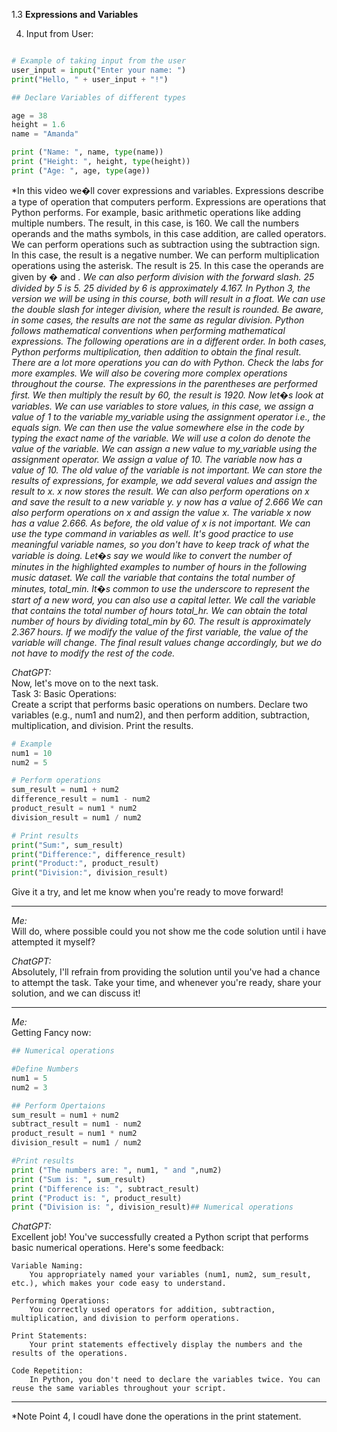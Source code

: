 1.3 **Expressions and Variables**


4. Input from User:
```python

# Example of taking input from the user
user_input = input("Enter your name: ")
print("Hello, " + user_input + "!")
```

```python
## Declare Variables of different types 

age = 38
height = 1.6
name = "Amanda"

print ("Name: ", name, type(name))
print ("Height: ", height, type(height))
print ("Age: ", age, type(age))
```


*In this video we�ll cover expressions and variables.
Expressions describe a type of operation that computers perform.
Expressions are operations that Python performs. For example, basic arithmetic operations like
adding multiple numbers. The result, in this case, is 160.
We call the numbers operands and the maths symbols, in this case addition, are called
operators. We can perform operations such as subtraction
using the subtraction sign. In this case, the result is a negative number.
We can perform multiplication operations using the asterisk. The result is 25.
In this case the operands are given by � and *.
We can also perform division with the forward slash.
25 divided by 5 is 5. 25 divided by 6 is approximately 4.167.
In Python 3, the version we will be using in this course, both will result in a float.
We can use the double slash for integer division, where the result is rounded.
Be aware, in some cases, the results are not the same as regular division.
Python follows mathematical conventions when performing mathematical expressions.
The following operations are in a different order.
In both cases, Python performs multiplication, then addition to obtain the final result.
There are a lot more operations you can do with Python. Check the labs for more examples.
We will also be covering more complex operations throughout the course.
The expressions in the parentheses are performed first. We then multiply the result by 60,
the result is 1920. Now let�s look at variables.
We can use variables to store values, in this case, we assign a value of 1 to the variable
my_variable using the assignment operator i.e., the equals sign.
We can then use the value somewhere else in the code by typing the exact name of the variable.
We will use a colon do denote the value of the variable.
We can assign a new value to my_variable using the assignment operator.
We assign a value of 10. The variable now has a value of 10.
The old value of the variable is not important. We can store the results of expressions, for
example, we add several values and assign the result to x.
x now stores the result. We can also perform operations on x and save
the result to a new variable y. y now has a value of 2.666
We can also perform operations on x and assign the value x.
The variable x now has a value 2.666. As before, the old value of x is not important.
We can use the type command in variables as well.
It's good practice to use meaningful variable names, so you don't have to keep track of
what the variable is doing. Let�s say we would like to convert the number
of minutes in the highlighted examples to number of hours in the following music dataset.
We call the variable that contains the total number of minutes, total_min. It�s common
to use the underscore to represent the start of a new word, you can also use a capital
letter. We call the variable that contains the total
number of hours total_hr. We can obtain the total number of hours by
dividing total_min by 60. The result is approximately 2.367 hours.
If we modify the value of the first variable, the value of the variable will change.
The final result values change accordingly, but we do not have to modify the rest of the
code.*

*ChatGPT:*  
Now, let's move on to the next task.  
Task 3: Basic Operations:  
Create a script that performs basic operations on numbers. Declare two variables (e.g., num1 and num2), and then perform addition, subtraction, multiplication, and division. Print the results.
```python
# Example
num1 = 10
num2 = 5

# Perform operations
sum_result = num1 + num2
difference_result = num1 - num2
product_result = num1 * num2
division_result = num1 / num2

# Print results
print("Sum:", sum_result)
print("Difference:", difference_result)
print("Product:", product_result)
print("Division:", division_result)
```
Give it a try, and let me know when you're ready to move forward!

___

*Me:*  
Will do, where possible could you not show me the code solution until i have attempted it myself?  

*ChatGPT:*  
Absolutely, I'll refrain from providing the solution until you've had a chance to attempt the task. Take your time, and whenever you're ready, share your solution, and we can discuss it!
___
*Me:*  
Getting Fancy now:
```python
## Numerical operations

#Define Numbers
num1 = 5
num2 = 3

## Perform Opertaions
sum_result = num1 + num2
subtract_result = num1 - num2
product_result = num1 * num2
division_result = num1 / num2

#Print results
print ("The numbers are: ", num1, " and ",num2)
print ("Sum is: ", sum_result)
print ("Difference is: ", subtract_result)
print ("Product is: ", product_result)
print ("Division is: ", division_result)## Numerical operations
```

*ChatGPT:*  
Excellent job! You've successfully created a Python script that performs basic numerical operations. Here's some feedback:

    Variable Naming:
        You appropriately named your variables (num1, num2, sum_result, etc.), which makes your code easy to understand.

    Performing Operations:
        You correctly used operators for addition, subtraction, multiplication, and division to perform operations.

    Print Statements:
        Your print statements effectively display the numbers and the results of the operations.

    Code Repetition:
        In Python, you don't need to declare the variables twice. You can reuse the same variables throughout your script.

___

*Note Point 4, I coudl have done the operations in the print statement.
